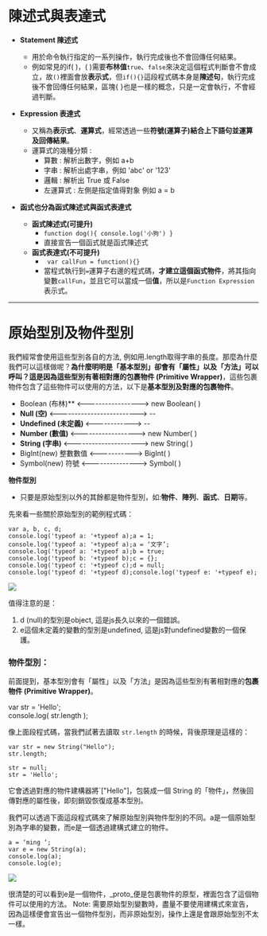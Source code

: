 
# 陳述式與表達式

* **Statement 陳述式**
   *   用於命令執行指定的一系列操作，執行完成後也不會回傳任何結果。  
   *    例如常見的if( )，( )需要**布林值**`true`、`false`來決定這個程式判斷會不會成立，故`()`裡面會放**表示式**，但`if(){}`這段程式碼本身是**陳述句**，執行完成後不會回傳任何結果，區塊{ }也是一樣的概念，只是一定會執行，不會經過判斷。
   	     
* **Expression 表達式**
    *  又稱為**表示式**、**運算式**，經常透過一些**符號(運算子)**結合上下語句並運算及**回傳結果**。
    * 運算式的幾種分類 :
        *  算數 : 解析出數字，例如 a+b
        *  字串 : 解析出處字串，例如 'abc' or '123'
        * 邏輯 : 解析出 True 或 False 
       * 左運算式 : 左側是指定值得對象 例如 a = b
   
 *  **函式也分為函式陳述式與函式表達式**
      * **函式陳述式(可提升)**  
          * `function dog(){ console.log('小狗') }` 
          * 直接宣告一個函式就是函式陳述式  
      * **函式表達式(不可提升)**  
          *  ` var callFun = function(){}` 
          *  當程式執行到`=`運算子右邊的程式碼，**才建立這個函式物件**，將其指向變數`callFun`，並且它可以當成一個**值**，所以是`Function Expression`表示式。
---
# 原始型別及物件型別
我們經常會使用這些型別各自的方法, 例如用.length取得字串的長度。那麼為什麼我們可以這樣做呢？**為什麼明明是「基本型別」卻會有「屬性」以及「方法」可以呼叫？**這是因為**這些型別有著相對應的包裹物件 (Primitive Wrapper)**，這些包裹物件包含了這些物件可以使用的方法，以下是**基本型別及對應的包裹物件**。
   * Boolean (布林)**  <----------------->     new Boolean( )
   * **Null  (空)**    <------------------------->   --
   * **Undefined (未定義)** <------------>   --
   * **Number  (數值)**    <------------------>   new Number( )
  * **String  (字串)**      <--------------------->    new String( )
  * BigInt(new)   整數數值 <----------->   BigInt( )
  * Symbol(new)   符號  <--------------->  Symbol( )
   
   **物件型別**
   *  只要是原始型別以外的其餘都是物件型別，如:**物件**、**陣列**、**函式**、**日期**等。

先來看一些關於原始型別的範例程式碼：
```
var a, b, c, d;  
console.log('typeof a: '+typeof a);a = 1;  
console.log('typeof a: '+typeof a);a = ‘文字’;  
console.log('typeof a: '+typeof a);b = true;  
console.log('typeof b: '+typeof b);c = {};  
console.log('typeof c: '+typeof c);d = null;   
console.log('typeof d: '+typeof d);console.log('typeof e: '+typeof e);
```

![](https://miro.medium.com/max/1760/1*WEaunec_dgpVGxZAiQEDjA.png)

值得注意的是：

1.  d (null)的型別是object, 這是js長久以來的一個錯誤。
2.  e這個未定義的變數的型別是undefined, 這是js對undefined變數的一個保護。

### 物件型別：

前面提到，基本型別會有「屬性」以及「方法」是因為這些型別有著相對應的**包裹物件 (Primitive Wrapper)**。

var str = 'Hello';  
console.log( str.length );

像上面段程式碼，當我們試著去讀取  `str.length`  的時候，背後原理是這樣的：
```
var str = new String("Hello");  
str.length;  
  
str = null;  
str = 'Hello';
```
它會透過對應的物件建構器將`["Hello"]，包裝成一個 String 的「物件」，然後回傳對應的屬性後，即刻銷毀恢復成基本型別。

我們可以透過下面這段程式碼來了解原始型別與物件型別的不同。a是一個原始型別為字串的變數，而e是一個透過建構式建立的物件。
```
a = ‘ming ‘;  
var e = new String(a);
console.log(a);  
console.log(e);
```
![](https://miro.medium.com/max/1769/1*G6dEyUCy9hwo9EEGzCRaVQ.png)

很清楚的可以看到e是一個物件，_proto_便是包裹物件的原型，裡面包含了這個物件可以使用的方法。
Note: 需要原始型別變數時，盡量不要使用建構式來宣告，因為這樣便會宣告出一個物件型別，而非原始型別，操作上還是會跟原始型別不太一樣。

